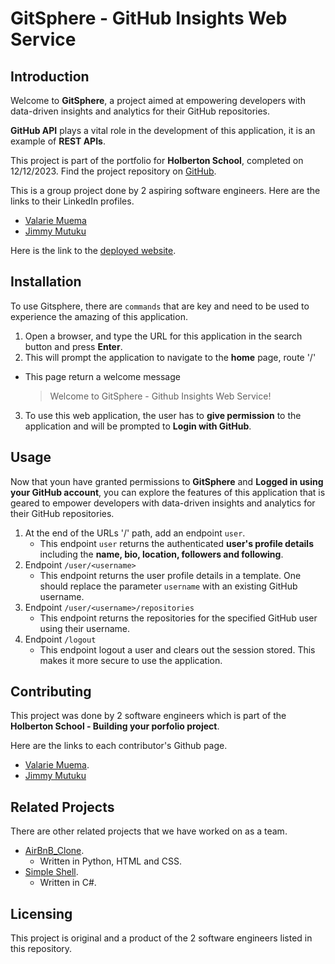 # GitSphere - GitHub Insights Web Service
## Introduction

Welcome to **GitSphere**, a project aimed at empowering developers with data-driven insights and analytics for their GitHub repositories.

**GitHub API** plays a vital role in the development of this application, it is an example of **REST APIs**.

This project is part of the portfolio for **Holberton School**, completed on 12/12/2023. Find the project repository on [GitHub](https://github.com/valariembithe/GitSphere).

This is a group project done by 2 aspiring software engineers. Here are the links to their LinkedIn profiles.
- [Valarie Muema](https://www.linkedin.com/in/valarie-muema-549403231/)
- [Jimmy Mutuku](https://www.linkedin.com/in/jimmymutuku/)

Here is the link to the [deployed website]().

## Installation

To use Gitsphere, there are `commands` that are key and need to be used to experience the amazing of this application.
1. Open a browser, and type the URL for this application in the search button and press **Enter**.
2. This will prompt the application to navigate to the **home** page, route '/'
  - This page return a welcome message
    > Welcome to GitSphere - Github Insights Web Service!
3. To use this web application, the user has to **give permission** to the application and will be prompted to **Login with GitHub**. 

## Usage
Now that youn have granted permissions to **GitSphere** and **Logged in using your GitHub account**, you can explore the features of this application that is geared to empower developers with data-driven insights and analytics for their GitHub repositories. 
1. At the end of the URLs '/' path, add an endpoint `user`.
   - This endpoint `user` returns the authenticated **user's profile details** including the **name, bio, location, followers and following**.
2. Endpoint `/user/<username>`
   - This endpoint returns the user profile details in a template. One should replace the parameter `username` with an existing GitHub username.
3. Endpoint `/user/<username>/repositories`
   - This endpoint returns the repositories for the specified GitHub user using their username. 
4. Endpoint `/logout`
   - This endpoint logout a user and clears out the session stored. This makes it more secure to use the application.

## Contributing
This project was done by 2 software engineers which is part of the **Holberton School - Building your porfolio project**.

Here are the links to each contributor's Github page.
- [Valarie Muema](https://github.com/valariembithe).
- [Jimmy Mutuku](https://github.com/SirJimKe)

## Related Projects
There are other related projects that we have worked on as a team.
- [AirBnB_Clone](https://github.com/valariembithe/AirBnB_clone).
  - Written in Python, HTML and CSS.
- [Simple Shell](https://github.com/valariembithe/simple_shell).
  - Written in C#.

## Licensing

This project is original and a product of the 2 software engineers listed in this repository. 
